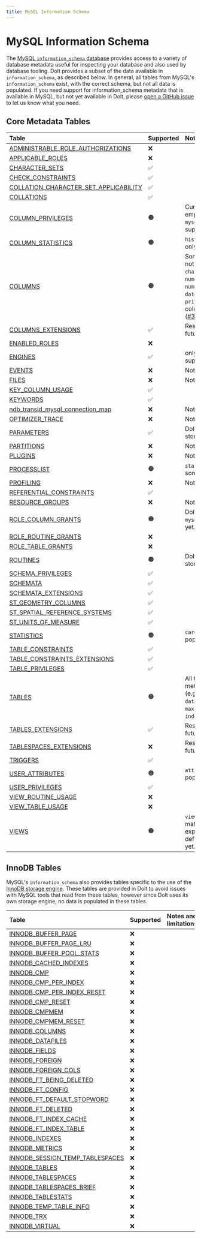```yaml
---
title: MySQL Information Schema
---
```


# MySQL Information Schema 

The [MySQL `information_schema` database](https://dev.mysql.com/doc/refman/8.0/en/information-schema-introduction.html) provides access to a variety of database metadata useful for inspecting your database and also used by database tooling. Dolt provides a subset of the data available in `information_schema`, as described below. In general, all tables from MySQL's `information_schema` exist, with the correct schema, but not all data is populated. If you need support for information_schema metadata that is available in MySQL, but not yet available in Dolt, please [open a GitHub issue](https://github.com/dolthub/dolt/issues/new) to let us know what you need.

## Core Metadata Tables

| Table                                                                                                                                                      | Supported | Notes and limitations                                                                                                                                                                                                                 |
|:-----------------------------------------------------------------------------------------------------------------------------------------------------------|:----------|:--------------------------------------------------------------------------------------------------------------------------------------------------------------------------------------------------------------------------------------|
| [ADMINISTRABLE_ROLE_AUTHORIZATIONS](https://dev.mysql.com/doc/refman/8.0/en/information-schema-administrable-role-authorizations-table.html)               | ❌         |                                                                                                                                                                                                                                       |
| [APPLICABLE_ROLES](https://dev.mysql.com/doc/refman/8.0/en/information-schema-applicable-roles-table.html)                                                 | ❌         |                                                                                                                                                                                                                                       |
| [CHARACTER_SETS](https://dev.mysql.com/doc/refman/8.0/en/information-schema-character-sets-table.html)                                                     | ✅         |                                                                                                                                                                                                                                       |
| [CHECK_CONSTRAINTS](https://dev.mysql.com/doc/refman/8.0/en/information-schema-check-constraints-table.html)                                               | ✅         |                                                                                                                                                                                                                                       |
| [COLLATION_CHARACTER_SET_APPLICABILITY](https://dev.mysql.com/doc/refman/8.0/en/information-schema-collation-character-set-applicability-table.html)       | ✅         |                                                                                                                                                                                                                                       |
| [COLLATIONS](https://dev.mysql.com/doc/refman/8.0/en/information-schema-collations-table.html)                                                             | ✅         |                                                                                                                                                                                                                                       |
| [COLUMN_PRIVILEGES](https://dev.mysql.com/doc/refman/8.0/en/information-schema-column-privileges-table.html)                                               | 🟠        | Currently, the table is empty as `mysql.columns_priv` is not supported yet.                                                                                                                                                           |
| [COLUMN_STATISTICS](https://dev.mysql.com/doc/refman/8.0/en/information-schema-column-statistics-table.html)                                               | 🟠️       | `histogram` column shows only `buckets` key values.                                                                                                                                                                                   |
| [COLUMNS](https://dev.mysql.com/doc/refman/8.0/en/information-schema-columns-table.html)                                                                   | 🟠️       | Some column metadata not populated (e.g. `character_maximum_length`, `numeric_precision`, `numeric_scale`, `datetime_precision`, `privileges`). View columns are not included ([#3168](https://github.com/dolthub/dolt/issues/3168)). |
| [COLUMNS_EXTENSIONS](https://dev.mysql.com/doc/refman/8.0/en/information-schema-columns-extensions-table.html)                                             | ✅        | Reserved in MySQL for future use                                                                                                                                                                                                      |
| [ENABLED_ROLES](https://dev.mysql.com/doc/refman/8.0/en/information-schema-enabled-roles-table.html)                                                       | ❌         |                                                                                                                                                                                                                                       |
| [ENGINES](https://dev.mysql.com/doc/refman/8.0/en/information-schema-engines-table.html)                                                                   | ✅         | only the `InnoDB` engine is supported.                                                                                                                                                                                                |
| [EVENTS](https://dev.mysql.com/doc/refman/8.0/en/information-schema-events-table.html)                                                                     | ❌         | Not supported in Dolt.                                                                                                                                                                                                                |
| [FILES](https://dev.mysql.com/doc/refman/8.0/en/information-schema-files-table.html)                                                                       | ❌         | Not supported in Dolt.                                                                                                                                                                                                                |
| [KEY_COLUMN_USAGE](https://dev.mysql.com/doc/refman/8.0/en/information-schema-key-column-usage-table.html)                                                 | ✅         |                                                                                                                                                                                                                                       |
| [KEYWORDS](https://dev.mysql.com/doc/refman/8.0/en/information-schema-keywords-table.html)                                                                 | ✅         |                                                                                                                                                                                                                                       ||
| [ndb_transid_mysql_connection_map](https://dev.mysql.com/doc/refman/8.0/en/information-schema-ndb-transid-mysql-connection-map-table.html)                 | ❌         | Not supported in Dolt.                                                                                                                                                                                                                |
| [OPTIMIZER_TRACE](https://dev.mysql.com/doc/refman/8.0/en/information-schema-optimizer-trace-table.html)                                                   | ❌         | Not supported in Dolt.                                                                                                                                                                                                                |
| [PARAMETERS](https://dev.mysql.com/doc/refman/8.0/en/information-schema-parameters-table.html)                                                             | ✅         | Dolt does not support stored functions yet.                                                                                                                                                                                           |
| [PARTITIONS](https://dev.mysql.com/doc/refman/8.0/en/information-schema-partitions-table.html)                                                             | ❌         | Not supported in Dolt.                                                                                                                                                                                                                |
| [PLUGINS](https://dev.mysql.com/doc/refman/8.0/en/information-schema-plugins-table.html)                                                                   | ❌️       | Not supported in Dolt.                                                                                                                                                                                                                |
| [PROCESSLIST](https://dev.mysql.com/doc/refman/8.0/en/information-schema-processlist-table.html)                                                           | 🟠️       | `status` column missing some cases.                                                                                                                                                                                                   |
| [PROFILING](https://dev.mysql.com/doc/refman/8.0/en/information-schema-profiling-table.html)                                                               | ❌         | Not supported in Dolt.                                                                                                                                                                                                                |
| [REFERENTIAL_CONSTRAINTS](https://dev.mysql.com/doc/refman/8.0/en/information-schema-referential-constraints-table.html)                                   | ✅         |                                                                                                                                                                                                                                       |
| [RESOURCE_GROUPS](https://dev.mysql.com/doc/refman/8.0/en/information-schema-resource-groups-table.html)                                                   | ❌         | Not supported in Dolt.                                                                                                                                                                                                                |
| [ROLE_COLUMN_GRANTS](https://dev.mysql.com/doc/refman/8.0/en/information-schema-role-column-grants-table.html)                                             | 🟠        | Dolt does not `mysql.columns_priv` table yet.                                                                                                                                                                                         |
| [ROLE_ROUTINE_GRANTS](https://dev.mysql.com/doc/refman/8.0/en/information-schema-role-routine-grants-table.html)                                           | ❌         |                                                                                                                                                                                                                                       |
| [ROLE_TABLE_GRANTS](https://dev.mysql.com/doc/refman/8.0/en/information-schema-role-table-grants-table.html)                                               | ❌         |                                                                                                                                                                                                                                       |
| [ROUTINES](https://dev.mysql.com/doc/refman/8.0/en/information-schema-routines-table.html)                                                                 | 🟠️       | Dolt does not support stored functions yet.                                                                                                                                                                                           |
| [SCHEMA_PRIVILEGES](https://dev.mysql.com/doc/refman/8.0/en/information-schema-schema-privileges-table.html)                                               | ✅         |                                                                                                                                                                                                                                       |
| [SCHEMATA](https://dev.mysql.com/doc/refman/8.0/en/information-schema-schemata-table.html)                                                                 | ✅         |                                                                                                                                                                                                                                       |
| [SCHEMATA_EXTENSIONS](https://dev.mysql.com/doc/refman/8.0/en/information-schema-schemata-extensions-table.html)                                           | ✅         |                                                                                                                                                                                                                                       |
| [ST_GEOMETRY_COLUMNS](https://dev.mysql.com/doc/refman/8.0/en/information-schema-st-geometry-columns-table.html)                                           | ✅          |                                                                                                                                                                                                                                       |
| [ST_SPATIAL_REFERENCE_SYSTEMS](https://dev.mysql.com/doc/refman/8.0/en/information-schema-st-spatial-reference-systems-table.html)                         | ✅         |                                                                                                                                                                                                                                       |
| [ST_UNITS_OF_MEASURE](https://dev.mysql.com/doc/refman/8.0/en/information-schema-st-units-of-measure-table.html)                                           | ✅         |                                                                                                                                                                                                                                       |
| [STATISTICS](https://dev.mysql.com/doc/refman/8.0/en/information-schema-statistics-table.html)                                                             | 🟠        | `cardinality` column is not populated.                                                                                                                                                                                                |
| [TABLE_CONSTRAINTS](https://dev.mysql.com/doc/refman/8.0/en/information-schema-table-constraints-table.html)                                               | ✅         |                                                                                                                                                                                                                                       |
| [TABLE_CONSTRAINTS_EXTENSIONS](https://dev.mysql.com/doc/refman/8.0/en/information-schema-table-constraints-extensions-table.html)                         | ✅         |                                                                                                                                                                                                                                       |
| [TABLE_PRIVILEGES](https://dev.mysql.com/doc/refman/8.0/en/information-schema-table-privileges-table.html)                                                 | ✅         |                                                                                                                                                                                                                                       |
| [TABLES](https://dev.mysql.com/doc/refman/8.0/en/information-schema-tables-table.html)                                                                     | 🟠️       | All tables are listed; some metadata is not populated (e.g. `avg_row_length`, `data_length`, `max_data_length`, `index_length`, `data_free`)                                                                                          |                                                                                                                                                                                                                                      |
| [TABLES_EXTENSIONS](https://dev.mysql.com/doc/refman/8.0/en/information-schema-tables-extensions-table.html)                                               | ✅         | Reserved in MySQL for future use                                                                                                                                                                                                      |                                                                                                                                                                                                    |
| [TABLESPACES_EXTENSIONS](https://dev.mysql.com/doc/refman/8.0/en/information-schema-tablespaces-extensions-table.html)                                     | ❌         | Reserved in MySQL for future use                                                                                                                                                                                                      |                                                                                                                                                                                  |
| [TRIGGERS](https://dev.mysql.com/doc/refman/8.0/en/information-schema-triggers-table.html)                                                                 | ✅         |                                                                                                                                                                                                                                       |
| [USER_ATTRIBUTES](https://dev.mysql.com/doc/refman/8.0/en/information-schema-user-attributes-table.html)                                                   | 🟠         | `attributes` column is not populated.                                                                                                                                                                                                 |
| [USER_PRIVILEGES](https://dev.mysql.com/doc/refman/8.0/en/information-schema-user-privileges-table.html)                                                   | ✅         |                                                                                                                                                                                                                                       |
| [VIEW_ROUTINE_USAGE](https://dev.mysql.com/doc/refman/8.0/en/information-schema-view-routine-usage-table.html)                                             | ❌         |                                                                                                                                                                                                                                       |
| [VIEW_TABLE_USAGE](https://dev.mysql.com/doc/refman/8.0/en/information-schema-view-table-usage-table.html)                                                 | ❌         |                                                                                                                                                                                                                                       |
| [VIEWS](https://dev.mysql.com/doc/refman/8.0/en/information-schema-views-table.html)                                                                       | 🟠        | `view_definition` does not match MySQL as expanded version of view definition is not supported yet.                                                                                                                                   |


## InnoDB Tables

MySQL's `information_schema` also provides tables specific to the use of the [InnoDB storage engine](https://dev.mysql.com/doc/refman/5.6/en/innodb-introduction.html). These 
tables are provided in Dolt to avoid issues with MySQL tools that read from these tables, however since Dolt uses its own storage engine, no data is
populated in these tables. 

| Table                                                                                                                                                      | Supported | Notes and limitations                              |
|:-----------------------------------------------------------------------------------------------------------------------------------------------------------|:----------|:---------------------------------------------------|
| [INNODB_BUFFER_PAGE](https://dev.mysql.com/doc/refman/8.0/en/information-schema-innodb-buffer-page-table.html)                                             | ❌         |                                                    |
| [INNODB_BUFFER_PAGE_LRU](https://dev.mysql.com/doc/refman/8.0/en/information-schema-innodb-buffer-page-lru-table.html)                                     | ❌         |                                                    |
| [INNODB_BUFFER_POOL_STATS](https://dev.mysql.com/doc/refman/8.0/en/information-schema-innodb-buffer-pool-stats-table.html)                                 | ❌         |                                                    |
| [INNODB_CACHED_INDEXES](https://dev.mysql.com/doc/refman/8.0/en/information-schema-innodb-cached-indexes-table.html)                                       | ❌         |                                                    |
| [INNODB_CMP](https://dev.mysql.com/doc/refman/8.0/en/information-schema-innodb-cmp-table.html)                                                             | ❌         |                                                    |
| [INNODB_CMP_PER_INDEX](https://dev.mysql.com/doc/refman/8.0/en/information-schema-innodb-cmp-per-index-table.html)                                         | ❌         |                                                    |
| [INNODB_CMP_PER_INDEX_RESET](https://dev.mysql.com/doc/refman/8.0/en/information-schema-innodb-cmp-per-index-table.html)                                   | ❌         |                                                    |
| [INNODB_CMP_RESET](https://dev.mysql.com/doc/refman/8.0/en/information-schema-innodb-cmp-table.html)                                                       | ❌         |                                                    |
| [INNODB_CMPMEM](https://dev.mysql.com/doc/refman/8.0/en/information-schema-innodb-cmpmem-table.html)                                                       | ❌         |                                                    |
| [INNODB_CMPMEM_RESET](https://dev.mysql.com/doc/refman/8.0/en/information-schema-innodb-cmpmem-table.html)                                                 | ❌         |                                                    |
| [INNODB_COLUMNS](https://dev.mysql.com/doc/refman/8.0/en/information-schema-innodb-columns-table.html)                                                     | ❌         |                                                    |
| [INNODB_DATAFILES](https://dev.mysql.com/doc/refman/8.0/en/information-schema-innodb-datafiles-table.html)                                                 | ❌         |                                                    |
| [INNODB_FIELDS](https://dev.mysql.com/doc/refman/8.0/en/information-schema-innodb-fields-table.html)                                                       | ❌         |                                                    |
| [INNODB_FOREIGN](https://dev.mysql.com/doc/refman/8.0/en/information-schema-innodb-foreign-table.html)                                                     | ❌         |                                                    |
| [INNODB_FOREIGN_COLS](https://dev.mysql.com/doc/refman/8.0/en/information-schema-innodb-foreign-cols-table.html)                                           | ❌         |                                                    |
| [INNODB_FT_BEING_DELETED](https://dev.mysql.com/doc/refman/8.0/en/information-schema-innodb-ft-being-deleted-table.html)                                   | ❌         |                                                    |
| [INNODB_FT_CONFIG](https://dev.mysql.com/doc/refman/8.0/en/information-schema-innodb-ft-config-table.html)                                                 | ❌         |                                                    |
| [INNODB_FT_DEFAULT_STOPWORD](https://dev.mysql.com/doc/refman/8.0/en/information-schema-innodb-ft-default-stopword-table.html)                             | ❌         |                                                    |
| [INNODB_FT_DELETED](https://dev.mysql.com/doc/refman/8.0/en/information-schema-innodb-ft-deleted-table.html)                                               | ❌         |                                                    |
| [INNODB_FT_INDEX_CACHE](https://dev.mysql.com/doc/refman/8.0/en/information-schema-innodb-ft-index-cache-table.html)                                       | ❌         |                                                    |
| [INNODB_FT_INDEX_TABLE](https://dev.mysql.com/doc/refman/8.0/en/information-schema-innodb-ft-index-table-table.html)                                       | ❌         |                                                    |
| [INNODB_INDEXES](https://dev.mysql.com/doc/refman/8.0/en/information-schema-innodb-indexes-table.html)                                                     | ❌         |                                                    |
| [INNODB_METRICS](https://dev.mysql.com/doc/refman/8.0/en/information-schema-innodb-metrics-table.html)                                                     | ❌         |                                                    |
| [INNODB_SESSION_TEMP_TABLESPACES](https://dev.mysql.com/doc/refman/8.0/en/information-schema-innodb-session-temp-tablespaces-table.html)                   | ❌         |                                                    |
| [INNODB_TABLES](https://dev.mysql.com/doc/refman/8.0/en/information-schema-innodb-tables-table.html)                                                       | ❌         |                                                    |
| [INNODB_TABLESPACES](https://dev.mysql.com/doc/refman/8.0/en/information-schema-innodb-tablespaces-table.html)                                             | ❌         |                                                    |
| [INNODB_TABLESPACES_BRIEF](https://dev.mysql.com/doc/refman/8.0/en/information-schema-innodb-tablespaces-brief-table.html)                                 | ❌         |                                                    |
| [INNODB_TABLESTATS](https://dev.mysql.com/doc/refman/8.0/en/information-schema-innodb-tablestats-table.html)                                               | ❌         |                                                    |
| [INNODB_TEMP_TABLE_INFO](https://dev.mysql.com/doc/refman/8.0/en/information-schema-innodb-temp-table-info-table.html)                                     | ❌         |                                                    |
| [INNODB_TRX](https://dev.mysql.com/doc/refman/8.0/en/information-schema-innodb-trx-table.html)                                                             | ❌         |                                                    |
| [INNODB_VIRTUAL](https://dev.mysql.com/doc/refman/8.0/en/information-schema-innodb-virtual-table.html)                                                     | ❌         |                                                    |

